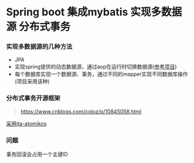 # Spring boot 集成mybatis 实现多数据源 分布式事务

### 实现多数据源的几种方法

- JPA
- 实现spring提供的动态数据源，通过aop在运行时切换数据源([参考项目](https://github.com/heikehuan/springboot-multiple-dataSources))
- 每个数据库实现一个数据源、事务，通过不同的mapper实现不同数据库操作(项目采用该种)

### 分布式事务开源框架

> https://www.cnblogs.com/coloz/p/10845058.html

[采用jta-atomikos](https://github.com/ColoZhu/springbootmanyDatasource)

### 问题

事务回滚会占用一个主键ID
